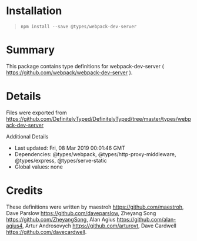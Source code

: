 # Installation
> `npm install --save @types/webpack-dev-server`

# Summary
This package contains type definitions for webpack-dev-server ( https://github.com/webpack/webpack-dev-server ).

# Details
Files were exported from https://github.com/DefinitelyTyped/DefinitelyTyped/tree/master/types/webpack-dev-server

Additional Details
 * Last updated: Fri, 08 Mar 2019 00:01:46 GMT
 * Dependencies: @types/webpack, @types/http-proxy-middleware, @types/express, @types/serve-static
 * Global values: none

# Credits
These definitions were written by maestroh <https://github.com/maestroh>, Dave Parslow <https://github.com/daveparslow>, Zheyang Song <https://github.com/ZheyangSong>, Alan Agius <https://github.com/alan-agius4>, Artur Androsovych <https://github.com/arturovt>, Dave Cardwell <https://github.com/davecardwell>.
